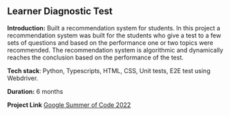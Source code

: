 ## Learner Diagnostic Test

**Introduction:** Built a recommendation system for students.
In this project a recommendation system was built for the students who give a test to a few sets of questions and based on the performance one or two topics were recommended.
The recommendation system is algorithmic and dynamically reaches the conclusion based on the performance of the test.

**Tech stack**:
Python, Typescripts, HTML, CSS, Unit tests, E2E test using Webdriver.

**Duration:**
6 months

**Project Link**
[Google Summer of Code 2022](https://summerofcode.withgoogle.com/archive/2022/projects/4tEjoeF5)